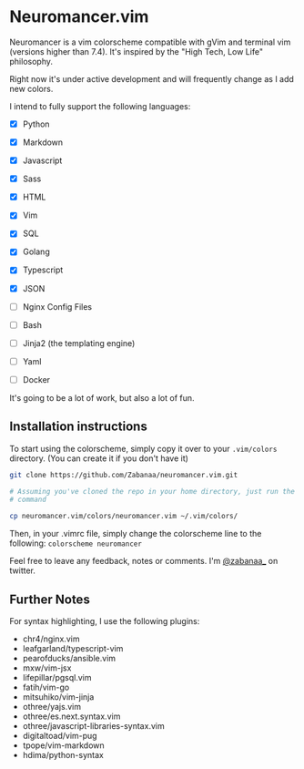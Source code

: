 # Neuromancer.vim

Neuromancer is a vim colorscheme compatible with gVim and terminal vim (versions
higher than 7.4). It's inspired by the "High Tech, Low Life" philosophy.

Right now it's under active development and will frequently change as I add new
colors.

I intend to fully support the following languages:

- [x] Python
- [x] Markdown
- [x] Javascript
- [x] Sass
- [x] HTML
- [x] Vim
- [x] SQL
- [x] Golang
- [x] Typescript
- [x] JSON

- [ ] Nginx Config Files

- [ ] Bash
- [ ] Jinja2 (the templating engine)
- [ ] Yaml
- [ ] Docker

It's going to be a lot of work, but also a lot of fun.

## Installation instructions

To start using the colorscheme, simply copy it over to your `.vim/colors`
directory. (You can create it if you don't have it)

```bash
git clone https://github.com/Zabanaa/neuromancer.vim.git

# Assuming you've cloned the repo in your home directory, just run the following
# command

cp neuromancer.vim/colors/neuromancer.vim ~/.vim/colors/
```
Then, in your .vimrc file, simply change the colorscheme line to the following:
`colorscheme neuromancer`

Feel free to leave any feedback, notes or comments. I'm
[@zabanaa\_](https://twitter.com/zabanaa_) on twitter.

## Further Notes

For syntax highlighting, I use the following plugins:

* chr4/nginx.vim
* leafgarland/typescript-vim
* pearofducks/ansible.vim
* mxw/vim-jsx
* lifepillar/pgsql.vim
* fatih/vim-go
* mitsuhiko/vim-jinja
* othree/yajs.vim
* othree/es.next.syntax.vim
* othree/javascript-libraries-syntax.vim
* digitaltoad/vim-pug
* tpope/vim-markdown
* hdima/python-syntax
